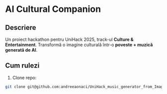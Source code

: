 # AI Cultural Companion

## Descriere
Un proiect hackathon pentru UniHack 2025, track-ul **Culture & Entertainment**.
Transformă o imagine culturală într-o **poveste + muzică generată de AI**.  

## Cum rulezi
1. Clone repo:
```bash
git clone git@github.com:andreeaonaci/UniHack_music_generator_from_Images.git
